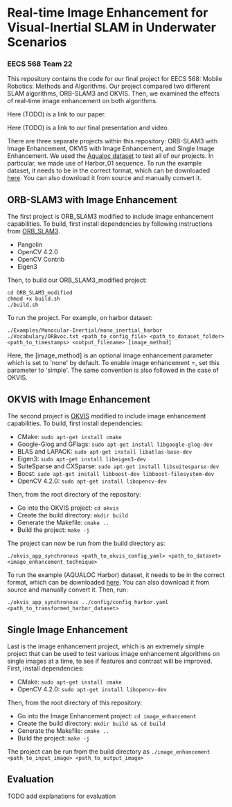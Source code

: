 # Real-time Image Enhancement for Visual-Inertial SLAM in Underwater Scenarios
### EECS 568 Team 22

This repository contains the code for our final project for EECS 568: Mobile Robotics: Methods and Algorithms. Our project compared two different SLAM algorithms, ORB-SLAM3 and OKVIS. Then, we examined the effects of real-time image enhancement on both algorithms.

Here (TODO) is a link to our paper.
  
Here (TODO) is a link to our final presentation and video.

There are three separate projects within this repository: ORB-SLAM3 with Image Enhancement, OKVIS with Image Enhancement, and Single Image Enhancement. We used the <a href="https://www.lirmm.fr/aqualoc/">Aqualoc dataset</a> to test all of our projects. In particular, we made use of Harbor_01 sequence. To run the example dataset, it needs to be in the correct format, which can be downloaded [here](https://drive.google.com/file/d/15avpUuBbduXZoZ_Zv__WsQhbammBiMAz). You can also download it from source and manually convert it.

## ORB-SLAM3 with Image Enhancement

The first project is ORB_SLAM3 modified to include image enhancement capabilities. To build, first install dependencies by following instructions from [ORB_SLAM3](https://github.com/UZ-SLAMLab/ORB_SLAM3). 

- Pangolin 
- OpenCV 4.2.0 
- OpenCV Contrib 
- Eigen3 
 

<!---First, install dependencies.

- <a href="https://github.com/stevenlovegrove/Pangolin">Pangolin</a>
```
cd ~/<directory>
git clone --recursive https://github.com/stevenlovegrove/Pangolin.git
cd Pangolin
git checkout v0.6
mkdir build
cd build
cmake -DCMAKE_BUILD_TYPE=Release -DCMAKE_CXX_FLAGS=-std=c++11 ..
make -j$nproc
sudo make install
```
- <a href="https://docs.opencv.org/4.2.0/d9/df8/tutorial_root.html">OpenCV 4.2.0</a>:

Install the dependency packages:
```
sudo apt-get install build-essential
sudo apt-get install cmake git libgtk2.0-dev pkg-config libavcodec-dev libavformat-dev libswscale-dev
sudo apt-get install python-dev python-numpy libtbb2 libtbb-dev libjpeg-dev libpng-dev libtiff-dev libjasper-dev libdc1394-22-dev
```
Clone opencv and opencv_contrib:
```
cd ~/<directory>
git clone https://github.com/opencv/opencv.git
git clone https://github.com/opencv/opencv_contrib.git
cd opencv
cd ..
cd opencv_contrib
cd ..
```
Compile and install <a href="https://github.com/opencv/opencv">opencv</a> as well as <a href="https://github.com/opencv/opencv_contrib">opencv_contrib</a>:
```
cd opencv
mkdir build
cd build
cmake -D CMAKE_BUILD_TYPE=RELEASE \
      -D CMAKE_INSTALL_PREFIX=/usr/local \
      -D INSTALL_C_EXAMPLES=ON \
      -D INSTALL_PYTHON_EXAMPLES=ON \
      -D WITH_TBB=ON \
      -D WITH_V4L=ON \
      -D WITH_QT=ON \
      -D WITH_OPENGL=ON \
      -D OPENCV_EXTRA_MODULES_PATH=../../opencv_contrib/modules \
      -D BUILD_EXAMPLES=ON ..
make -j$nproc
sudo make install
sudo sh -c 'echo "/usr/local/lib" >> /etc/ld.so.conf.d/opencv.conf'
sudo ldconfig
```

- <a href="https://eigen.tuxfamily.org/index.php?title=Main_Page">Eigen3</a>
```
sudo apt install libeigen3-dev
```
--->

Then, to build our ORB_SLAM3_modified project:
```
cd ORB_SLAM3_modified
chmod +x build.sh
./build.sh
```
To run the project. For example, on harbor dataset:

```
./Examples/Monocular-Inertial/mono_inertial_harbor ./Vocabulary/ORBvoc.txt <path_to_config_file> <path_to_dataset_folder>  <path_to_timestamps> <output_filename> [image_method]
```
Here, the [image_method] is an optional image enhancement parameter which is set to 'none' by default. To enable image enhancement =, set this parameter to 'simple'. The same convention is also followed in the case of OKVIS. 

## OKVIS with Image Enhancement

The second project is [OKVIS](https://github.com/ethz-asl/okvis) modified to include image enhancement capabilities. To build, first install dependencies:

- CMake: ```sudo apt-get install cmake```
- Google-Glog and GFlags: ```sudo apt-get install libgoogle-glog-dev```
- BLAS and LAPACK: ```sudo apt-get install libatlas-base-dev```
- Eigen3: ```sudo apt-get install libeigen3-dev```
- SuiteSparse and CXSparse: ```sudo apt-get install libsuitesparse-dev```
- Boost: ```sudo apt-get install libboost-dev libboost-filesystem-dev```
- OpenCV 4.2.0: ```sudo apt-get install libopencv-dev```

Then, from the root directory of the repository:

- Go into the OKVIS project: ```cd okvis```
- Create the build directory: ```mkdir build```
- Generate the Makefile: ```cmake ..```
- Build the project: ```make -j```

The project can now be run from the build directory as:

```./okvis_app_synchronous <path_to_okvis_config_yaml> <path_to_dataset> <image_enhancement_technique>```

To run the example (AQUALOC Harbor) dataset, it needs to be in the correct format, which can be downloaded [here](https://drive.google.com/file/d/15avpUuBbduXZoZ_Zv__WsQhbammBiMAz). You can also download it from source and manually convert it. Then, run:

```./okvis_app_synchronous ../config/config_harbor.yaml <path_to_transformed_harbor_dataset>```

## Single Image Enhancement

Last is the image enhancement project, which is an extremely simple project that can be used to test various image enhancement algorithms on single images at a time, to see if features and contrast will be improved. First, install dependencies:

- CMake: ```sudo apt-get install cmake```
- OpenCV 4.2.0: ```sudo apt-get install libopencv-dev```

Then, from the root directory of this repository:

- Go into the Image Enhancement project: ```cd image_enhancement```
- Create the build directory: ```mkdir build && cd build```
- Generate the Makefile: ```cmake ..```
- Build the project: ```make -j```

The project can be run from the build directory as ```./image_enhancement <path_to_input_image> <path_to_output_image>```

## Evaluation

TODO add explanations for evaluation
